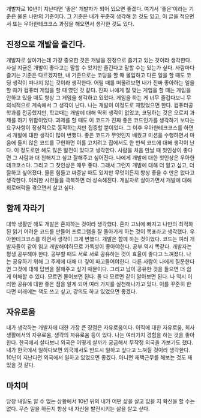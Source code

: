 개발자로 10년이 지난다면 '좋은' 개발자가 되어 있으면 좋겠다. 여기서 '좋은'이라는 기준은 물론 나만의 기준이다. 그 기준은 내가 꾸준히 생각해 온 것도 있고, 이 글을 적으면서 또는 우아한테크코스 과정을 해오면서 생각한 것도 있다.

## 진정으로 개발을 즐긴다.
개발자로 살아가는데 가장 중요한 것은 개발을 진정으로 즐기고 있는 것이라 생각한다. 사실 지금은 개발이 좋다고는 말할 수 있지만 즐긴다고 말할 수는 있는가 싶다. 사람마다 즐기는 기준은 다르겠지만, 내 기준으로는 코딩을 할 때 몰입하고 다른 일을 할 때도 코딩 생각이 떠나지 않는 것이라 생각한다. 어릴 때를 떠올려보면 내가 진짜 좋아하는 일을 할 때가 컴퓨터 게임을 할 때 였던 것 같다. 진짜 나에게 잘 맞는 게임을 할 때는 게임을 안하고 있을 때도 항상 그 게임을 생각하고 있었다. 게임을 하는 게 너무 즐겁다보니 무의식적으로 계속해서 그 생각이 난다. 나는 개발이 이정도로 재밌었으면 한다. 컴퓨터공학과를 전공했지만, 학교때는 개발에 대해 딱히 생각이 없었고, 코딩하는 것은 오로지 과제를 하기 위함이었다. 과제를 할 때도 이 코드가 진짜 좋은 코드인가를 생각하기 보다는 요구사항이 정상적으로 동작하는지만 집중할 뿐이었다. 그 이후 우아한테크코스를 하면서 개발에 대한 생각이 많이 변했다. 좋은 코드가 무엇인지 배웠고 미션을 수행하면서 마음에 들지 않은 코드를 구현하면 이를 고치려고 집에서도 한 번씩 코드에 대해 생각이 난다. 이 정도로만 해도 많은 발전이 있다고 생각한다. 사람을 처음 만날 때 첫인상이 좋다면 그 사람과 더 친해지고 싶고 잘해주고 싶어진다. 나에게 개발에 대한 첫인상은 우아한테크코스다. 그리고 그 첫인상은 매우 좋다. 그래서 그런지 개발에 대해 더 알고 싶고, 더 잘하고 싶어졌다. 물론 힘들고 짜증날 때도 있지만 무엇이든지 항상 좋을 수 만은 없다고 생각한다. 이러한 시련들을 극복하면 더 성숙해진다. 개발자로 살아가면서 개발에 대해 희로애락을 겪으면서 살고 싶다.

## 함께 자라기
대학 생활만 해도 개발은 혼자하는 것이라 생각했다. 혼자 고뇌에 빠지고 나만의 최적화된 읽기 어려운 코드를 만들어 프로그램을 잘 돌아가게 하는 것이 목표라고 생각했다. 우아한테크코스를 하면서 생각이 크게 변했다. 개발은 함께 하는 것이었다. 코드는 여러 개발자들이 같이 읽고 개발해야하므로 가독성이 좋아야한다. 공부 역시 똑같다. 개발자는 평생 공부해야 한다. 공부할 때도 서로 서로 공유하는 것이 효율이 좋다고 느껴졌다. 나는 공유하기 위해 그 주제에 대해 더 깊이 파고들어야한다. 다른 사람이 나에게 질문한다면 그것에 대해 답변을 잘해주고 싶기 때문이다. 그리고 남이 공유한 것을 들으면 더 쉽게 이해할 수 있다. 모르면 물어보면 된다. 둘 다 모르면 같이 알아보면 된다. 나 역시 이러한 공유에 대한 좋은 점을 알게 되어 여러 가지를 실천해나가고 있다. 이를 꾸준히 한다면 미래에는 책도 쓰고 싶고, 강의도 하고 있었으면 좋겠다.

## 자유로움
내가 생각하는 개발자에 대한 가장 큰 장점은 자유로움이다. 이직에 대한 자유로움, 회사 생활에서의 자유로움, 생각의 자유로움 등이 있다. 나는 여러가지 경험을 하는 것을 좋아한다. 한국에서 살다보니 외국은 어떻게 살까가 궁금해서 무작정 외국을 가보기도 했다. 내가 한국에서 일하다보면 외국에서도 반드시 일하고 싶다고 느껴질 것이라 생각한다. 10년이  지난다면 외국에서 일하고 있었으면 좋겠다. 아니면 재택근무를 해보는 것도 재밌을 것 같다.

## 마치며
당장 내일도 알 수 없는 상황에서 10년 뒤의 내가 어떤 삶을 살고 있을 지 확신을 할 수는 없다. 무슨 일을 하든지 항상 내 자신을 발전시키는 삶을 살고 싶다.

